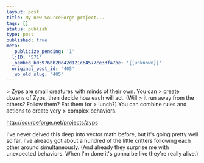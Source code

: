 ```yaml
---
layout: post
title: My new SourceForge project...
tags: []
status: publish
type: post
published: true
meta:
  _publicize_pending: '1'
  ljID: '571'
  _oembed_b05976bb20d42d121c64577ce33fa7be: '{{unknown}}'
  original_post_id: '405'
  _wp_old_slug: '405'
---
```

&gt; Zyps are small creatures with minds of their own. You can
&gt; create dozens of Zyps, then decide how each will act. (Will
&gt; it run away from the others? Follow them? Eat them for
&gt; lunch?) You can combine rules and actions to create very
&gt; complex behaviors.

http://sourceforge.net/projects/zyps

I've never delved this deep into vector math before, but it's going pretty well so far.  I've already got about a hundred of the little critters following each other around simultaneously.  (And already they surprise me with unexpected behaviors.  When I'm done it's gonna be like they're really alive.)
